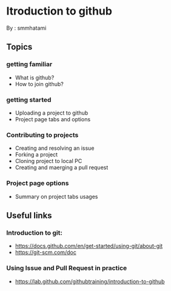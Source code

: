 # Itroduction to github
By : smmhatami
## Topics

### getting familiar
* What is github?
* How to join github?

### getting started
* Uploading a project to github
* Project page tabs and options

### Contributing to projects
* Creating and resolving an issue
* Forking a project
* Cloning project to local PC 
* Creating and maerging a pull request

### Project page options
* Summary on project tabs usages

## Useful links
### Introduction to git: 
* https://docs.github.com/en/get-started/using-git/about-git
* https://git-scm.com/doc

### Using Issue and Pull Request in practice
* https://lab.github.com/githubtraining/introduction-to-github
